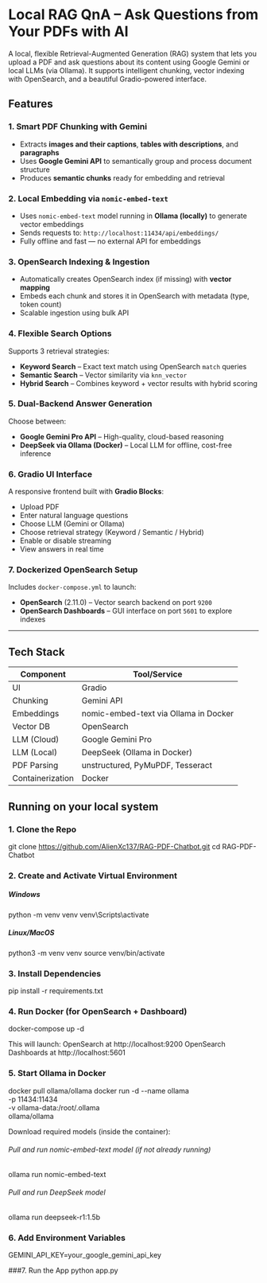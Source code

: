 # Local RAG QnA – Ask Questions from Your PDFs with AI

A local, flexible Retrieval-Augmented Generation (RAG) system that lets you upload a PDF and ask questions about its content using Google Gemini or local LLMs (via Ollama). It supports intelligent chunking, vector indexing with OpenSearch, and a beautiful Gradio-powered interface.

## Features

### 1. Smart PDF Chunking with Gemini
- Extracts **images and their captions**, **tables with descriptions**, and **paragraphs**
- Uses **Google Gemini API** to semantically group and process document structure
- Produces **semantic chunks** ready for embedding and retrieval

### 2. Local Embedding via `nomic-embed-text`
- Uses `nomic-embed-text` model running in **Ollama (locally)** to generate vector embeddings
- Sends requests to: `http://localhost:11434/api/embeddings/`
- Fully offline and fast — no external API for embeddings

### 3. OpenSearch Indexing & Ingestion
- Automatically creates OpenSearch index (if missing) with **vector mapping**
- Embeds each chunk and stores it in OpenSearch with metadata (type, token count)
- Scalable ingestion using bulk API

### 4. Flexible Search Options
Supports 3 retrieval strategies:
- **Keyword Search** – Exact text match using OpenSearch `match` queries
- **Semantic Search** – Vector similarity via `knn_vector`
- **Hybrid Search** – Combines keyword + vector results with hybrid scoring

### 5. Dual-Backend Answer Generation
Choose between:
- **Google Gemini Pro API** – High-quality, cloud-based reasoning
- **DeepSeek via Ollama (Docker)** – Local LLM for offline, cost-free inference

### 6. Gradio UI Interface
A responsive frontend built with **Gradio Blocks**:
- Upload PDF
- Enter natural language questions
- Choose LLM (Gemini or Ollama)
- Choose retrieval strategy (Keyword / Semantic / Hybrid)
- Enable or disable streaming
- View answers in real time

### 7. Dockerized OpenSearch Setup
Includes `docker-compose.yml` to launch:
- **OpenSearch** (2.11.0) – Vector search backend on port `9200`
- **OpenSearch Dashboards** – GUI interface on port `5601` to explore indexes

---

## Tech Stack

| Component       | Tool/Service                             |
|-----------------|------------------------------------------|
| UI              | Gradio                                   |
| Chunking        | Gemini API                               |
| Embeddings      | nomic-embed-text via Ollama in Docker    |
| Vector DB       | OpenSearch                               |
| LLM (Cloud)     | Google Gemini Pro                        |
| LLM (Local)     | DeepSeek (Ollama in Docker)              |
| PDF Parsing     | unstructured, PyMuPDF, Tesseract         |
| Containerization| Docker                                   |

## Running on your local system
### 1. Clone the Repo
git clone https://github.com/AlienXc137/RAG-PDF-Chatbot.git
cd RAG-PDF-Chatbot

### 2. Create and Activate Virtual Environment
##### Windows
python -m venv venv
venv\Scripts\activate

##### Linux/MacOS
python3 -m venv venv
source venv/bin/activate

### 3. Install Dependencies
pip install -r requirements.txt

### 4. Run Docker (for OpenSearch + Dashboard)
docker-compose up -d

This will launch:
OpenSearch at http://localhost:9200
OpenSearch Dashboards at http://localhost:5601

### 5. Start Ollama in Docker
docker pull ollama/ollama
docker run -d --name ollama \
  -p 11434:11434 \
  -v ollama-data:/root/.ollama \
  ollama/ollama

Download required models (inside the container):
###### Pull and run nomic-embed-text model (if not already running)
ollama run nomic-embed-text

###### Pull and run DeepSeek model
ollama run deepseek-r1:1.5b

### 6. Add Environment Variables
GEMINI_API_KEY=your_google_gemini_api_key

###7. Run the App
python app.py





